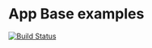 # App Base examples
[![Build Status](https://travis-ci.org/JFL110/app-base-examples.svg?branch=master)](https://travis-ci.org/JFL110/app-base-examples)
